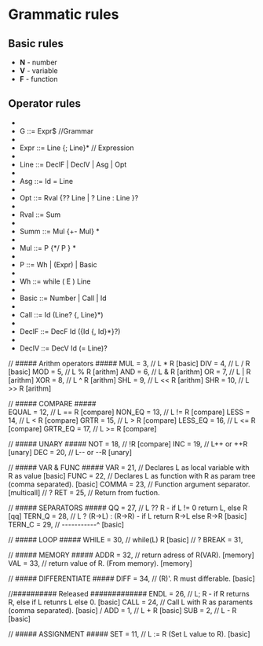 # Grammatic rules #

## Basic rules ##
- **N** - number
- **V** - variable
- **F** - function




## Operator rules ##
- 
- G ::= Expr$      //Grammar
- 
- Expr ::= Line {; Line}*      // Expression
- 
- Line ::= DeclF | DeclV | Asg | Opt
- 
- Asg ::= Id = Line
- 
- Opt  ::= Rval {?? Line | ? Line : Line }?
- 
- Rval ::= Sum 
-  
- Summ ::= Mul {+- Mul} *
- 
- Mul  ::= P   {*/ P  } *
- 
- P ::= Wh | (Expr) | Basic
- 
- Wh ::= while ( E ) Line
- 
- Basic ::= Number | Call | Id
- 
- Call ::= Id (Line? {, Line}*)
- 
- DeclF ::= DecF Id ({Id {, Id}*}?)
- 
- DeclV ::= DecV Id (= Line)?



// ##### Arithm operators #####
    MUL     = 3,    // L * R                                                            [basic]
    DIV     = 4,    // L / R                                                            [basic]
    MOD     = 5,    // L % R                                                            [arithm]
    AND     = 6,    // L & R                                                            [arithm]
    OR      = 7,    // L | R                                                            [arithm]
    XOR     = 8,    // L ^ R                                                            [arithm]
    SHL     = 9,    // L << R                                                           [arithm]
    SHR     = 10,   // L >> R                                                           [arithm]


// ##### COMPARE #####  
    EQUAL   = 12,   // L == R                                                           [compare]
    NON_EQ  = 13,   // L != R                                                           [compare]
    LESS    = 14,   // L < R                                                            [compare]
    GRTR    = 15,   // L > R                                                            [compare]
    LESS_EQ = 16,   // L <= R                                                           [compare]
    GRTR_EQ = 17,   // L >= R                                                           [compare]

//  ##### UNARY #####
    NOT     = 18,  // !R                                                                [compare]
    INC     = 19,  // L++ or ++R                                                        [unary]
    DEC     = 20,  // L-- or --R                                                        [unary]

// ##### VAR & FUNC #####
    VAR     = 21,  // Declares L as local variable with R as value                      [basic]
    FUNC    = 22,  // Declares L as function with R as param tree (comma separated).    [basic]
    COMMA   = 23,  // Function argument separator.                                      [multicall]
// ? RET    = 25,  // Return from fuction. 

// ##### SEPARATORS #####
    QQ      = 27, // L ?? R - if L != 0 return L, else R                                [qq]
    TERN_Q  = 28, // L ? (R->L) : (R->R)  - if L return R->L else R->R                  [basic]
    TERN_C  = 29, // -----------^                                                       [basic]

// ##### LOOP #####
    WHILE   = 30, // while(L) R                                                         [basic]
// ? BREAK = 31,

// ##### MEMORY #####
    ADDR    = 32, // return adress of R(VAR).                                           [memory]
    VAL     = 33, // return value  of R. (From memory).                                 [memory]

// ##### DIFFERENTIATE #####
    DIFF    = 34, // (R)'. R must differable.                                           [basic]

//########## Released #############
    ENDL    = 26, // L; R - if R returns R, else if L retunrs L else 0.                 [basic]
    CALL    = 24,  // Call L with R as paraments (comma separated).                     [basic]
/
    ADD     = 1,    // L + R                                                            [basic]
    SUB     = 2,    // L - R                                                            [basic]

// ##### ASSIGNMENT #####
    SET     = 11,   // L := R (Set L value to R).                                       [basic]
